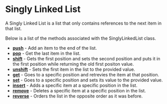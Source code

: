 # Singly Linked List

A Singly Linked List is a list that only contains references to the next item in that list.

Below is a list of the methods associated with the SinglyLinkedList class.

* __[push](https://github.com/bowersj/utilities/blob/29b083c9f4508e2666c9fa13aa3a0865d0bc9c3e/node/dataStructures/singlyLinkedLists/singlyLinkedLists.js#L23)__    - Add an item to the end of the list.
* __[pop](https://github.com/bowersj/utilities/blob/29b083c9f4508e2666c9fa13aa3a0865d0bc9c3e/node/dataStructures/singlyLinkedLists/singlyLinkedLists.js#L37)__     - Get the last item in the list.
* __[shift](https://github.com/bowersj/utilities/blob/29b083c9f4508e2666c9fa13aa3a0865d0bc9c3e/node/dataStructures/singlyLinkedLists/singlyLinkedLists.js#L56)__   - Gets the first position and sets the second position and puts it in the first position while returning the old first positon value.
* __[unshift](https://github.com/bowersj/utilities/blob/29b083c9f4508e2666c9fa13aa3a0865d0bc9c3e/node/dataStructures/singlyLinkedLists/singlyLinkedLists.js#L69)__ - Sets the first item in the list to the provided value.
* __[get](https://github.com/bowersj/utilities/blob/29b083c9f4508e2666c9fa13aa3a0865d0bc9c3e/node/dataStructures/singlyLinkedLists/singlyLinkedLists.js#L83)__     - Goes to a specific position and retrevies the item at that position.
* __[set](https://github.com/bowersj/utilities/blob/29b083c9f4508e2666c9fa13aa3a0865d0bc9c3e/node/dataStructures/singlyLinkedLists/singlyLinkedLists.js#L96)__     - Goes to a specific position and sets its value to the provided value.
* __[insert](https://github.com/bowersj/utilities/blob/29b083c9f4508e2666c9fa13aa3a0865d0bc9c3e/node/dataStructures/singlyLinkedLists/singlyLinkedLists.js#L105)__  - Adds a specific item at a specific position in the list.
* __[remove](https://github.com/bowersj/utilities/blob/29b083c9f4508e2666c9fa13aa3a0865d0bc9c3e/node/dataStructures/singlyLinkedLists/singlyLinkedLists.js#L121)__  - Deletes a specific item at a specific position in the list.
* __[reverse](https://github.com/bowersj/utilities/blob/29b083c9f4508e2666c9fa13aa3a0865d0bc9c3e/node/dataStructures/singlyLinkedLists/singlyLinkedLists.js#L137)__ - Orders the list in the opposite order as it was before.
